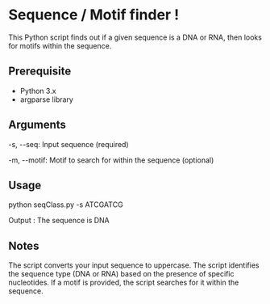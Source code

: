 # Sequence / Motif finder !

This Python script finds out if a given sequence is a DNA or RNA, then looks for motifs within the sequence.

## Prerequisite

- Python 3.x
- argparse library

## Arguments

-s, --seq: Input sequence (required)

-m, --motif: Motif to search for within the sequence (optional)

## Usage

python seqClass.py -s ATCGATCG

Output : The sequence is DNA

## Notes

The script converts your input sequence to uppercase.
The script identifies the sequence type (DNA or RNA) based on the presence of specific nucleotides.
If a motif is provided, the script searches for it within the sequence.

